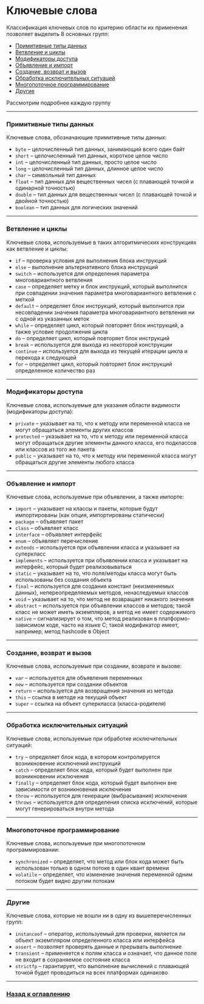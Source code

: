 # Ключевые слова

Классификация ключевых слов по критерию области их применения позволяет выделить 8 основных групп:

- [Примитивные типы данных](#Примитивные-типы-данных)
- [Ветвление и циклы](#Ветвление-и-циклы)
- [Модификаторы доступа](#Модификаторы-доступа)
- [Объявление и импорт](#Объявление-и-импорт)
- [Создание, возврат и вызов](#Создание,-возврат-и-вызов)
- [Обработка исключительных ситуаций](#Обработка-исключительных-ситуаций)
- [Многопоточное программирование](#Многопоточное-программирование)
- [Другие](#Другие)

Рассмотрим подробнее каждую группу

---

### Примитивные типы данных

Ключевые слова, обозначающие примитивные типы данных:

- `byte` – целочисленный тип данных, занимающий всего один байт
- `short` – целочисленный тип данных, короткое целое число
- `int` – целочисленный тип данных, просто целое число
- `long` – целочисленный тип данных, длинное целое число
- `char` – символьный тип данных
- `float` – тип данных для вещественных чисел (с плавающей точкой и одинарной точностью)
- `double` – тип данных для вещественных чисел (с плавающей точкой и двойной точностью)
- `boolean` – тип данных для логических значений

---

### Ветвление и циклы

Ключевые слова, используемые в таких алгоритмических конструкциях как ветвление и циклы:

- `if` – проверка условия для выполнения блока инструкций
- `else` – выполнение альтернативного блока инструкций
- `switch` – используется для определения параметра многовариантного ветвления
- `case` – определяет метку и блок инструкций, который выполнится при совпадении значения параметра многовариантного ветвления с меткой
- `default` – определяет блок инструкций, который выполнится при несовпадении значения параметра многовариантного ветвления ни с одной из указанных меток
- `while` – определяет цикл, который повторяет блок инструкций, а также условие продолжения цикла
- `do` – определяет цикл, который повторяет блок инструкций
- `break` – используется для выхода из некоторой конструкции
- `continue` – используется для выхода из текущей итерации цикла и перехода к следующей
- `for` – определяет цикл, который повторяет блок инструкций определенное количество раз

---

### Модификаторы доступа

Ключевые слова, используемые для указания области видимости (модификаторы доступа):

- `private` – указывает на то, что к методу или переменной класса не могут обращаться элементы других классов
- `protected` – указывает на то, что к методу или переменной класса могут обращаться другие элементы данного класса, его подклассов или классов из того же пакета
- `public` – указывает на то, что к методу или переменной класса могут обращаться другие элементы любого класса

---

### Объявление и импорт

Ключевые слова, используемые при объявлении, а также импорте:

- `import` – указывает на классы и пакеты, которые будут импортированы (как опция, импортированы статически)
- `package` – объявляет пакет
- `class` – объявляет класс
- `interface` – объявляет интерфейс
- `enum` – объявляет перечисление
- `extends` – используется при объявлении класса и указывает на суперкласс
- `implements` – используется при объявлении класса и указывает на интерфейс, который будет реализовываться
- `static` – указывает на то, что поля/методы класса могут быть использованы без создания объекта
- `final` – используется для создания констант (неизменяемых данных), непереопределяемых методов, ненаследуемых классов
- `void` – указывает на то, что метод не возвращает никакого значения
- `abstract` – используется при объявлении классов и методов; такой класс не может иметь экземпляров, а метод не имеет содержимого
- `native` – сигнализирует о том, что метод реализован в платформо-зависимом коде, часто на языке С; такой модификатор имеет, например, метод hashcode в Object

---

### Создание, возврат и вызов

Ключевые слова, используемые при создании, возврате и вызове:

- `var` – используется для объявления переменных
- `new` – используется при создании объектов
- `return` – используется для возвращения значения из метода
- `this` – ссылка в методе на текущий объект
- `super` – ссылка на объект суперкласса (класса-родителя)

---

### Обработка исключительных ситуаций

Ключевые слова, используемые при обработке исключительных ситуаций:

- `try` – определяет блок кода, в котором контролируется возникновение исключений инструкций
- `catch` – определяет блок кода, который будет выполнен при возникновении исключения
- `finally` – определяет блок кода, который будет выполнен вне зависимости от возникновения исключения
- `throw` – используется для генерации (выбрасывания) исключения
- `throws` – используется для определения списка исключений, которые могут генерироваться внутри метода

---

### Многопоточное программирование

Ключевые слова, используемые при многопоточном программировании:

- `synchronized` – определяет, что метод или блок кода может быть использован только в одном потоке в один квант времени
- `volatile` – определяет, что изменение значения переменной одним потоком будет видно другим потокам

---

### Другие

Ключевые слова, которые не вошли ни в одну из вышеперечисленных групп:

- `instanceof` – оператор, используемый для проверки, является ли объект экземпляром определенного класса или интерфейса
- `assert` – позволяет проверять данные и прерывать выполнение
- `transient` – применяется к полям класса и означает, что данное поле не входит в сохраняемое состояние класса
- `strictfp` – гарантирует, что выполнение вычислений с плавающей точкой будет проводиться на всех платформах одинаково

---

### [Назад к оглавлению](./README.md)